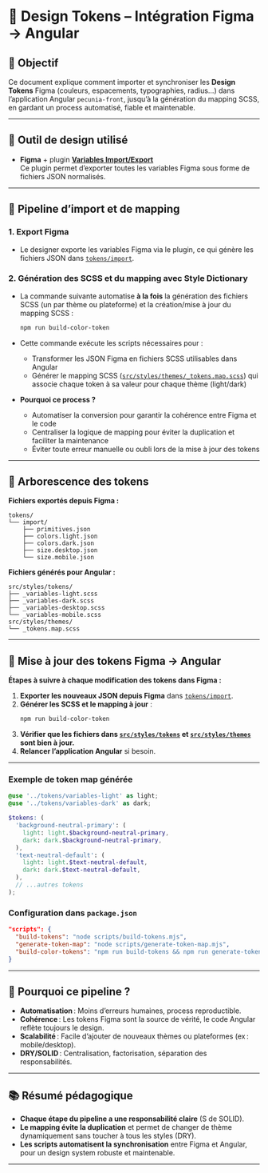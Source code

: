 # 🎨 Design Tokens – Intégration Figma → Angular

## 📌 Objectif

Ce document explique comment importer et synchroniser les **Design Tokens** Figma (couleurs, espacements, typographies, radius…) dans l’application Angular `pecunia-front`, jusqu’à la génération du mapping SCSS, en gardant un process automatisé, fiable et maintenable.

---

## 🔧 Outil de design utilisé

- **Figma** + plugin **[Variables Import/Export](https://www.figma.com/community/plugin/1254848311152928301/variables-import-export)**  
  Ce plugin permet d’exporter toutes les variables Figma sous forme de fichiers JSON normalisés.

---

## 🧩 Pipeline d’import et de mapping

### 1. **Export Figma**

- Le designer exporte les variables Figma via le plugin, ce qui génère les fichiers JSON dans [`tokens/import`](../tokens/import/).

### 2. **Génération des SCSS et du mapping avec Style Dictionary**

- La commande suivante automatise **à la fois** la génération des fichiers SCSS (un par thème ou plateforme) et la création/mise à jour du mapping SCSS :
  ```bash
  npm run build-color-token
  ```
- Cette commande exécute les scripts nécessaires pour :

  - Transformer les JSON Figma en fichiers SCSS utilisables dans Angular
  - Générer le mapping SCSS ([`src/styles/themes/_tokens.map.scss`](/src/styles/themes/_tokens.map.scss)) qui associe chaque token à sa valeur pour chaque thème (light/dark)

- **Pourquoi ce process ?**
  - Automatiser la conversion pour garantir la cohérence entre Figma et le code
  - Centraliser la logique de mapping pour éviter la duplication et faciliter la maintenance
  - Éviter toute erreur manuelle ou oubli lors de la mise à jour des tokens

---

## 📁 Arborescence des tokens

**Fichiers exportés depuis Figma :**

```tree
tokens/
└── import/
    ├── primitives.json
    ├── colors.light.json
    ├── colors.dark.json
    ├── size.desktop.json
    └── size.mobile.json
```

**Fichiers générés pour Angular :**

```tree
src/styles/tokens/
├── _variables-light.scss
├── _variables-dark.scss
├── _variables-desktop.scss
└── _variables-mobile.scss
src/styles/themes/
└── _tokens.map.scss
```

---

## 🔄 Mise à jour des tokens Figma → Angular

**Étapes à suivre à chaque modification des tokens dans Figma :**

1. **Exporter les nouveaux JSON depuis Figma** dans [`tokens/import`](../tokens/import).
2. **Générer les SCSS et le mapping à jour** :
   ```bash
   npm run build-color-token
   ```
3. **Vérifier que les fichiers dans [`src/styles/tokens`](/src/styles/tokens) et [`src/styles/themes`](/src/styles/themes) sont bien à jour.**
4. **Relancer l’application Angular** si besoin.

---

### Exemple de token map générée

```scss
@use '../tokens/variables-light' as light;
@use '../tokens/variables-dark' as dark;

$tokens: (
  'background-neutral-primary': (
    light: light.$background-neutral-primary,
    dark: dark.$background-neutral-primary,
  ),
  'text-neutral-default': (
    light: light.$text-neutral-default,
    dark: dark.$text-neutral-default,
  ),
  // ...autres tokens
);
```

### Configuration dans `package.json`

```json
"scripts": {
  "build-tokens": "node scripts/build-tokens.mjs",
  "generate-token-map": "node scripts/generate-token-map.mjs",
  "build-color-tokens": "npm run build-tokens && npm run generate-token-map"
}
```

---

## 🎯 Pourquoi ce pipeline ?

- **Automatisation** : Moins d’erreurs humaines, process reproductible.
- **Cohérence** : Les tokens Figma sont la source de vérité, le code Angular reflète toujours le design.
- **Scalabilité** : Facile d’ajouter de nouveaux thèmes ou plateformes (ex : mobile/desktop).
- **DRY/SOLID** : Centralisation, factorisation, séparation des responsabilités.

---

## 📚 Résumé pédagogique

- **Chaque étape du pipeline a une responsabilité claire** (S de SOLID).
- **Le mapping évite la duplication** et permet de changer de thème dynamiquement sans toucher à tous les styles (DRY).
- **Les scripts automatisent la synchronisation** entre Figma et Angular, pour un design system robuste et maintenable.

---

